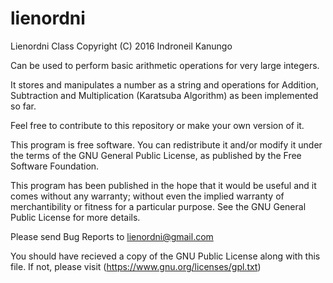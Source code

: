 # lienordni

Lienordni Class
Copyright (C) 2016 Indroneil Kanungo

Can be used to perform basic arithmetic operations for very large integers.

It stores and manipulates a number as a string and operations for Addition, 
Subtraction and Multiplication (Karatsuba Algorithm) as been implemented so far.

Feel free to contribute to this repository or make your own version of it.

This program is free software. You can redistribute it and/or modify it under the terms
of the GNU General Public License,
as published by the Free Software Foundation.

This program has been published in the hope that it would be useful and
it comes without any warranty; without even the implied warranty of
merchantibility or fitness for a particular purpose. See the
GNU General Public License for more details.

Please send Bug Reports to lienordni@gmail.com

You should have recieved a copy of the GNU Public License along with this file.
If not, please visit (https://www.gnu.org/licenses/gpl.txt)
